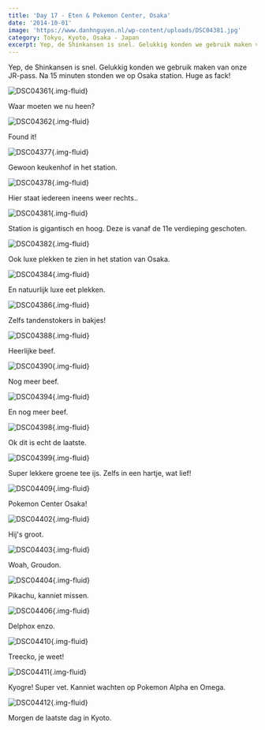 ```yaml
---
title: 'Day 17 - Eten & Pokemon Center, Osaka'
date: '2014-10-01'
image: 'https://www.danhnguyen.nl/wp-content/uploads/DSC04381.jpg'
category: Tokyo, Kyoto, Osaka - Japan
excerpt: Yep, de Shinkansen is snel. Gelukkig konden we gebruik maken van onze JR-pass. Na 15 minuten stonden...
---
```


Yep, de Shinkansen is snel. Gelukkig konden we gebruik maken van onze JR-pass. Na 15 minuten stonden we op Osaka station. Huge as fack!

![DSC04361](https://www.danhnguyen.nl/wp-content/uploads/DSC04361-1024x575.jpg){.img-fluid}

Waar moeten we nu heen?

![DSC04362](https://www.danhnguyen.nl/wp-content/uploads/DSC04362-1024x575.jpg){.img-fluid}

Found it!

![DSC04377](https://www.danhnguyen.nl/wp-content/uploads/DSC04377-1024x575.jpg){.img-fluid}

Gewoon keukenhof in het station.

![DSC04378](https://www.danhnguyen.nl/wp-content/uploads/DSC04378-1024x575.jpg){.img-fluid}

Hier staat iedereen ineens weer rechts..

![DSC04381](https://www.danhnguyen.nl/wp-content/uploads/DSC04381-1024x575.jpg){.img-fluid}

Station is gigantisch en hoog. Deze is vanaf de 11e verdieping geschoten.

![DSC04382](https://www.danhnguyen.nl/wp-content/uploads/DSC04382-1024x575.jpg){.img-fluid}

Ook luxe plekken te zien in het station van Osaka.

![DSC04384](https://www.danhnguyen.nl/wp-content/uploads/DSC04384-1024x575.jpg){.img-fluid}

En natuurlijk luxe eet plekken.

![DSC04386](https://www.danhnguyen.nl/wp-content/uploads/DSC04386-1024x575.jpg){.img-fluid}

Zelfs tandenstokers in bakjes!

![DSC04388](https://www.danhnguyen.nl/wp-content/uploads/DSC04388-1024x575.jpg){.img-fluid}

Heerlijke beef.

![DSC04390](https://www.danhnguyen.nl/wp-content/uploads/DSC04390-1024x575.jpg){.img-fluid}

Nog meer beef.

![DSC04394](https://www.danhnguyen.nl/wp-content/uploads/DSC04394-1024x575.jpg){.img-fluid}

En nog meer beef.

![DSC04398](https://www.danhnguyen.nl/wp-content/uploads/DSC04398-1024x575.jpg){.img-fluid}

Ok dit is echt de laatste.

![DSC04399](https://www.danhnguyen.nl/wp-content/uploads/DSC04399-1024x575.jpg){.img-fluid}

Super lekkere groene tee ijs. Zelfs in een hartje, wat lief!

![DSC04409](https://www.danhnguyen.nl/wp-content/uploads/DSC04409-1024x575.jpg){.img-fluid}

Pokemon Center Osaka!

![DSC04402](https://www.danhnguyen.nl/wp-content/uploads/DSC04402-1024x575.jpg){.img-fluid}

Hij's groot.

![DSC04403](https://www.danhnguyen.nl/wp-content/uploads/DSC04403-1024x575.jpg){.img-fluid}

Woah, Groudon.

![DSC04404](https://www.danhnguyen.nl/wp-content/uploads/DSC04404-1024x575.jpg){.img-fluid}

Pikachu, kanniet missen.

![DSC04406](https://www.danhnguyen.nl/wp-content/uploads/DSC04406-1024x575.jpg){.img-fluid}

Delphox enzo.

![DSC04410](https://www.danhnguyen.nl/wp-content/uploads/DSC04410-1024x575.jpg){.img-fluid}

Treecko, je weet!

![DSC04411](https://www.danhnguyen.nl/wp-content/uploads/DSC04411-1024x575.jpg){.img-fluid}

Kyogre! Super vet. Kanniet wachten op Pokemon Alpha en Omega.

![DSC04412](https://www.danhnguyen.nl/wp-content/uploads/DSC04412-575x1024.jpg){.img-fluid}

Morgen de laatste dag in Kyoto.
